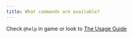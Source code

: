 ```yaml
---
title: What commands are available?
---
```


Check `@help` in game or look to [The Usage Guide](/AltoClef-site/usage/)